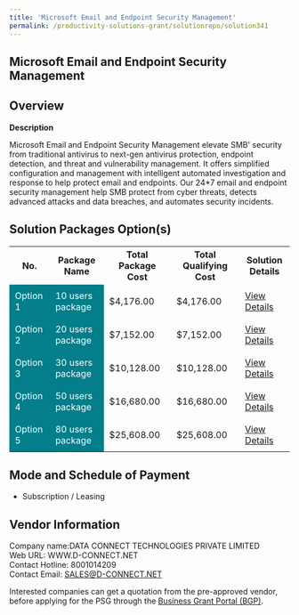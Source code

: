 ```yaml
---
title: 'Microsoft Email and Endpoint Security Management'
permalink: /productivity-solutions-grant/solutionrepo/solution341
---
```


## Microsoft Email and Endpoint Security Management

## Overview

**Description**

Microsoft Email and Endpoint Security Management elevate SMB' security from traditional antivirus to next-gen antivirus protection, endpoint detection, and threat and vulnerability management. It offers simplified configuration and management with intelligent automated investigation and response to help protect email and endpoints. Our 24*7 email and endpoint security management help SMB protect from cyber threats, detects advanced attacks and data breaches, and automates security incidents.

## Solution Packages Option(s)

<table>
<tr>
<th><b>No.</b></th>
<th><b>Package Name</b></th>
<th><b>Total Package Cost</b></th>
<th><b>Total Qualifying Cost</b></th>
<th><b>Solution Details</b></th>
</tr>
<tr>
<td style='padding: 10px; background-color: #037E8A; color: #FFFFFF;'>Option 1</td>
<td style='padding: 10px; background-color: #037E8A; color: #FFFFFF;'>10 users package</td>
<td style='padding: 10px;'>$4,176.00</td>
<td style='padding: 10px;'>$4,176.00</td>
<td style='padding: 10px;'><a href='/images/psg/Dataconnect_Desensitised_Annex_3_Part_1.pdf' target='_blank'>View Details</a></td>
</tr>
<tr>
<td style='padding: 10px; background-color: #037E8A; color: #FFFFFF;'>Option 2</td>
<td style='padding: 10px; background-color: #037E8A; color: #FFFFFF;'>20 users package</td>
<td style='padding: 10px;'>$7,152.00</td>
<td style='padding: 10px;'>$7,152.00</td>
<td style='padding: 10px;'><a href='/images/psg/Dataconnect_Desensitised_Annex_3_Part_2.pdf' target='_blank'>View Details</a></td>
</tr>
<tr>
<td style='padding: 10px; background-color: #037E8A; color: #FFFFFF;'>Option 3</td>
<td style='padding: 10px; background-color: #037E8A; color: #FFFFFF;'>30 users package</td>
<td style='padding: 10px;'>$10,128.00</td>
<td style='padding: 10px;'>$10,128.00</td>
<td style='padding: 10px;'><a href='/images/psg/Dataconnect_Desensitised_Annex_3_Part_3.pdf' target='_blank'>View Details</a></td>
</tr>
<tr>
<td style='padding: 10px; background-color: #037E8A; color: #FFFFFF;'>Option 4</td>
<td style='padding: 10px; background-color: #037E8A; color: #FFFFFF;'>50 users package</td>
<td style='padding: 10px;'>$16,680.00</td>
<td style='padding: 10px;'>$16,680.00</td>
<td style='padding: 10px;'><a href='/images/psg/Dataconnect_Desensitised_Annex_3_Part_4.pdf' target='_blank'>View Details</a></td>
</tr>
<tr>
<td style='padding: 10px; background-color: #037E8A; color: #FFFFFF;'>Option 5</td>
<td style='padding: 10px; background-color: #037E8A; color: #FFFFFF;'>80 users package</td>
<td style='padding: 10px;'>$25,608.00</td>
<td style='padding: 10px;'>$25,608.00</td>
<td style='padding: 10px;'><a href='/images/psg/Dataconnect_Desensitised_Annex_3_Part_5.pdf' target='_blank'>View Details</a></td>
</tr>
</table>

## Mode and Schedule of Payment

 - Subscription / Leasing

## Vendor Information

 Company name:DATA CONNECT TECHNOLOGIES PRIVATE LIMITED<br>Web URL: WWW.D-CONNECT.NET <br>Contact Hotline: 8001014209 <br>Contact Email: SALES@D-CONNECT.NET

Interested companies can get a quotation from the pre-approved vendor, before applying for the PSG through the <a href='https://www.businessgrants.gov.sg/' target='_blank' rel='noopener'>Business Grant Portal (BGP)</a>.

<script src="/jquery/resize-tables.js"></script>
